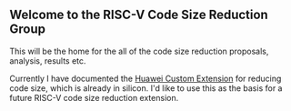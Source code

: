 Welcome to the RISC-V Code Size Reduction Group
------------------------------------------------


This will be the home for the all of the code size reduction proposals, analysis, results etc.

Currently I have documented the [Huawei Custom Extension](https://github.com/riscv/riscv-code-size-reduction/blob/master/proposals/Huawei%20Custom%20Extension/README.md) for reducing code size, which is already in silicon. I'd like to use this as the basis for a future RISC-V code size reduction extension.






